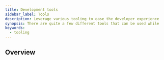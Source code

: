 ```yaml
---
title: Development tools
sidebar_label: Tools
description: Leverage various tooling to ease the developer experience.
synopsis: There are quite a few different tools that can be used while developing with Tableland. Each of these are intended to further smooth the developer experience and make it easier to use the various APIs and clients built on top of the protocol.
keywords:
  - tooling
---
```


## Overview
